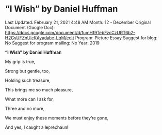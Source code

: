 # “I Wish” by Daniel Huffman

Last Updated: February 21, 2021 4:48 AM
Month: 12 - December
Original Document (Google Doc): https://docs.google.com/document/d/1umHf9TebFzcCzURT6b2-H2CyUFZnUIcKAyadabe-LqM/edit
Program: Picture Essay
Suggest for blog: No
Suggest for program mailing: No
Year: 2019

**“I Wish” by Daniel Huffman**

My grip is true,

Strong but gentle, too,

Holding such treasure,

This brings me so much pleasure,

What more can I ask for,

Three and no more,

We must enjoy these moments before they’re gone,

And yes, I caught a leprechaun!